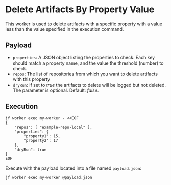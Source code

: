 # Delete Artifacts By Property Value

This worker is used to delete artifacts with a specific property with a value less than the value specified in the execution command.

Payload
-------

- `properties`: A JSON object listing the properties to check. Each key should match a property name, and the value the threshold (number) to check.
- `repos`: The list of repositories from which you want to delete artifacts with this property
- `dryRun`: If set to *true* the artifacts to delete will be logged but not deleted. The parameter is optional. Default: *false*.

Execution
---------


```shell
jf worker exec my-worker - <<EOF
{
    "repos": [ "example-repo-local" ],
    "properties": {
        "property1": 15,
        "property2": 17
    },
    "dryRun": true
}
EOF
```

Execute with the payload located into a file named `payload.json`:

```shell
jf worker exec my-worker @payload.json
```